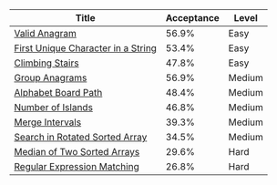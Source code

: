 | Title                                                                                                  | Acceptance   | Level   |
|--------------------------------------------------------------------------------------------------------|--------------|---------|
| [Valid Anagram](https://leetcode.com/problems/valid-anagram)                                           | 56.9%        | Easy    |
| [First Unique Character in a String](https://leetcode.com/problems/first-unique-character-in-a-string) | 53.4%        | Easy    |
| [Climbing Stairs](https://leetcode.com/problems/climbing-stairs)                                       | 47.8%        | Easy    |
| [Group Anagrams](https://leetcode.com/problems/group-anagrams)                                         | 56.9%        | Medium  |
| [Alphabet Board Path](https://leetcode.com/problems/alphabet-board-path)                               | 48.4%        | Medium  |
| [Number of Islands](https://leetcode.com/problems/number-of-islands)                                   | 46.8%        | Medium  |
| [Merge Intervals](https://leetcode.com/problems/merge-intervals)                                       | 39.3%        | Medium  |
| [Search in Rotated Sorted Array](https://leetcode.com/problems/search-in-rotated-sorted-array)         | 34.5%        | Medium  |
| [Median of Two Sorted Arrays](https://leetcode.com/problems/median-of-two-sorted-arrays)               | 29.6%        | Hard    |
| [Regular Expression Matching](https://leetcode.com/problems/regular-expression-matching)               | 26.8%        | Hard    |